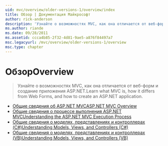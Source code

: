 ```yaml
---
uid: mvc/overview/older-versions-1/overview/index
title: Обзор | Документация Майкрософт
author: rick-anderson
description: 'Узнайте о возможностях MVC, как она отличается от веб-форм и создание приложения ASP.NET.'
ms.author: riande
ms.date: 09/28/2011
ms.assetid: ccca4b85-2f32-4d81-9ae5-a876f84497a7
msc.legacyurl: /mvc/overview/older-versions-1/overview
msc.type: chapter
---
```

<a name="overview"></a><span data-ttu-id="96816-103">Обзор</span><span class="sxs-lookup"><span data-stu-id="96816-103">Overview</span></span>
====================
> <span data-ttu-id="96816-104">Узнайте о возможностях MVC, как она отличается от веб-форм и создание приложения ASP.NET.</span><span class="sxs-lookup"><span data-stu-id="96816-104">Learn what MVC is, how it differs from Web Forms, and how to create an ASP.NET application.</span></span>


- [<span data-ttu-id="96816-105">Общие сведения об ASP.NET MVC</span><span class="sxs-lookup"><span data-stu-id="96816-105">ASP.NET MVC Overview</span></span>](asp-net-mvc-overview.md)
- [<span data-ttu-id="96816-106">Общие сведения о процессе выполнения ASP.NET MVC</span><span class="sxs-lookup"><span data-stu-id="96816-106">Understanding the ASP.NET MVC Execution Process</span></span>](understanding-the-asp-net-mvc-execution-process.md)
- [<span data-ttu-id="96816-107">Общие сведения о моделях, представлениях и контроллерах (C#)</span><span class="sxs-lookup"><span data-stu-id="96816-107">Understanding Models, Views, and Controllers (C#)</span></span>](understanding-models-views-and-controllers-cs.md)
- [<span data-ttu-id="96816-108">Общие сведения о моделях, представлениях и контроллерах (VB)</span><span class="sxs-lookup"><span data-stu-id="96816-108">Understanding Models, Views, and Controllers (VB)</span></span>](understanding-models-views-and-controllers-vb.md)
